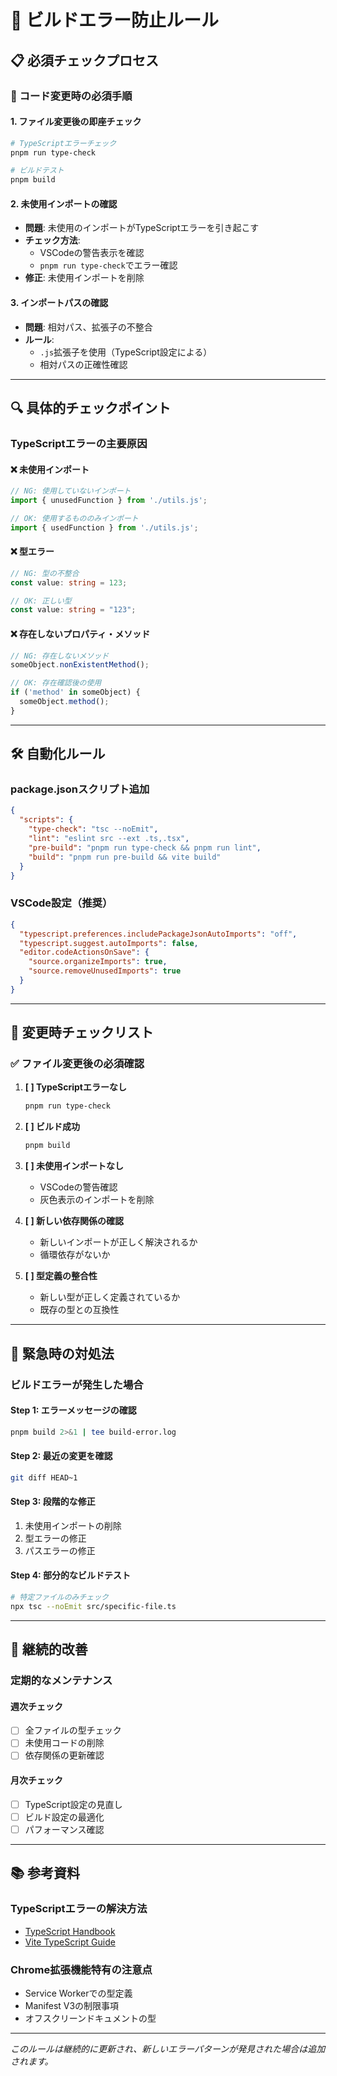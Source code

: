 # 🔧 ビルドエラー防止ルール

## 📋 必須チェックプロセス

### 🚀 コード変更時の必須手順

#### 1. ファイル変更後の即座チェック
```bash
# TypeScriptエラーチェック
pnpm run type-check

# ビルドテスト
pnpm build
```

#### 2. 未使用インポートの確認
- **問題**: 未使用のインポートがTypeScriptエラーを引き起こす
- **チェック方法**: 
  - VSCodeの警告表示を確認
  - `pnpm run type-check`でエラー確認
- **修正**: 未使用インポートを削除

#### 3. インポートパスの確認
- **問題**: 相対パス、拡張子の不整合
- **ルール**: 
  - `.js`拡張子を使用（TypeScript設定による）
  - 相対パスの正確性確認

---

## 🔍 具体的チェックポイント

### TypeScriptエラーの主要原因

#### ❌ 未使用インポート
```typescript
// NG: 使用していないインポート
import { unusedFunction } from './utils.js';

// OK: 使用するもののみインポート
import { usedFunction } from './utils.js';
```

#### ❌ 型エラー
```typescript
// NG: 型の不整合
const value: string = 123;

// OK: 正しい型
const value: string = "123";
```

#### ❌ 存在しないプロパティ・メソッド
```typescript
// NG: 存在しないメソッド
someObject.nonExistentMethod();

// OK: 存在確認後の使用
if ('method' in someObject) {
  someObject.method();
}
```

---

## 🛠️ 自動化ルール

### package.jsonスクリプト追加
```json
{
  "scripts": {
    "type-check": "tsc --noEmit",
    "lint": "eslint src --ext .ts,.tsx",
    "pre-build": "pnpm run type-check && pnpm run lint",
    "build": "pnpm run pre-build && vite build"
  }
}
```

### VSCode設定（推奨）
```json
{
  "typescript.preferences.includePackageJsonAutoImports": "off",
  "typescript.suggest.autoImports": false,
  "editor.codeActionsOnSave": {
    "source.organizeImports": true,
    "source.removeUnusedImports": true
  }
}
```

---

## 📝 変更時チェックリスト

### ✅ ファイル変更後の必須確認

1. **[ ] TypeScriptエラーなし**
   ```bash
   pnpm run type-check
   ```

2. **[ ] ビルド成功**
   ```bash
   pnpm build
   ```

3. **[ ] 未使用インポートなし**
   - VSCodeの警告確認
   - 灰色表示のインポートを削除

4. **[ ] 新しい依存関係の確認**
   - 新しいインポートが正しく解決されるか
   - 循環依存がないか

5. **[ ] 型定義の整合性**
   - 新しい型が正しく定義されているか
   - 既存の型との互換性

---

## 🚨 緊急時の対処法

### ビルドエラーが発生した場合

#### Step 1: エラーメッセージの確認
```bash
pnpm build 2>&1 | tee build-error.log
```

#### Step 2: 最近の変更を確認
```bash
git diff HEAD~1
```

#### Step 3: 段階的な修正
1. 未使用インポートの削除
2. 型エラーの修正
3. パスエラーの修正

#### Step 4: 部分的なビルドテスト
```bash
# 特定ファイルのみチェック
npx tsc --noEmit src/specific-file.ts
```

---

## 🔄 継続的改善

### 定期的なメンテナンス

#### 週次チェック
- [ ] 全ファイルの型チェック
- [ ] 未使用コードの削除
- [ ] 依存関係の更新確認

#### 月次チェック
- [ ] TypeScript設定の見直し
- [ ] ビルド設定の最適化
- [ ] パフォーマンス確認

---

## 📚 参考資料

### TypeScriptエラーの解決方法
- [TypeScript Handbook](https://www.typescriptlang.org/docs/)
- [Vite TypeScript Guide](https://vitejs.dev/guide/features.html#typescript)

### Chrome拡張機能特有の注意点
- Service Workerでの型定義
- Manifest V3の制限事項
- オフスクリーンドキュメントの型

---

*このルールは継続的に更新され、新しいエラーパターンが発見された場合は追加されます。* 